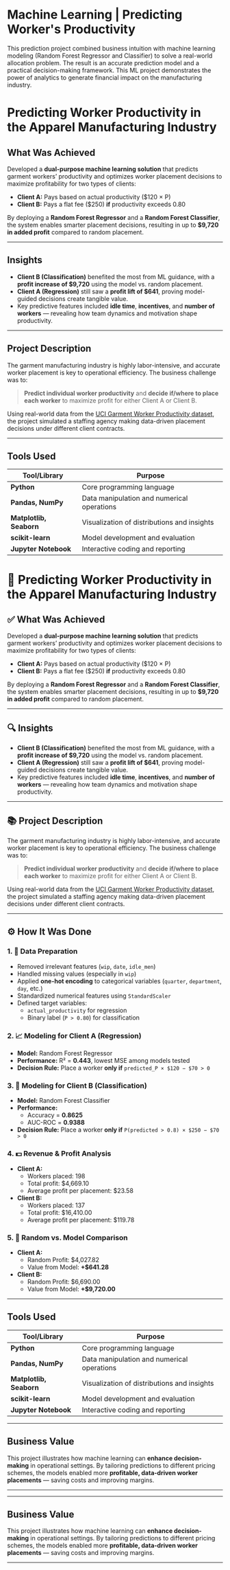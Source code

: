 # Machine Learning | Predicting Worker's Productivity

This prediction project combined business intuition with machine learning modeling (Random Forest Regressor and Classifier) to solve a real-world allocation problem. The result is an accurate prediction model and a practical decision-making framework. This ML project demonstrates the power of analytics to generate financial impact on the manufacturing industry.

# Predicting Worker Productivity in the Apparel Manufacturing Industry

## What Was Achieved

Developed a **dual-purpose machine learning solution** that predicts garment workers’ productivity and optimizes worker placement decisions to maximize profitability for two types of clients:

- **Client A:** Pays based on actual productivity ($120 × P)
- **Client B:** Pays a flat fee ($250) **if** productivity exceeds 0.80

By deploying a **Random Forest Regressor** and a **Random Forest Classifier**, the system enables smarter placement decisions, resulting in up to **$9,720 in added profit** compared to random placement.

---

## Insights

- **Client B (Classification)** benefited the most from ML guidance, with a **profit increase of $9,720** using the model vs. random placement.
- **Client A (Regression)** still saw a **profit lift of $641**, proving model-guided decisions create tangible value.
- Key predictive features included **idle time**, **incentives**, and **number of workers** — revealing how team dynamics and motivation shape productivity.

---

## Project Description

The garment manufacturing industry is highly labor-intensive, and accurate worker placement is key to operational efficiency. The business challenge was to:

> **Predict individual worker productivity** and **decide if/where to place each worker** to maximize profit for either Client A or Client B.

Using real-world data from the [UCI Garment Worker Productivity dataset](https://archive.ics.uci.edu/dataset/597/productivity+prediction+of+garment+employees), the project simulated a staffing agency making data-driven placement decisions under different client contracts.


---

## Tools Used

| Tool/Library           | Purpose                                      |
|------------------------|----------------------------------------------|
| **Python**             | Core programming language                    |
| **Pandas, NumPy**      | Data manipulation and numerical operations   |
| **Matplotlib, Seaborn**| Visualization of distributions and insights  |
| **scikit-learn**       | Model development and evaluation             |
| **Jupyter Notebook**   | Interactive coding and reporting             |

# 🧵 Predicting Worker Productivity in the Apparel Manufacturing Industry

## ✅ What Was Achieved

Developed a **dual-purpose machine learning solution** that predicts garment workers’ productivity and optimizes worker placement decisions to maximize profitability for two types of clients:

- **Client A:** Pays based on actual productivity ($120 × P)
- **Client B:** Pays a flat fee ($250) **if** productivity exceeds 0.80

By deploying a **Random Forest Regressor** and a **Random Forest Classifier**, the system enables smarter placement decisions, resulting in up to **$9,720 in added profit** compared to random placement.

---

## 🔍 Insights

- **Client B (Classification)** benefited the most from ML guidance, with a **profit increase of $9,720** using the model vs. random placement.
- **Client A (Regression)** still saw a **profit lift of $641**, proving model-guided decisions create tangible value.
- Key predictive features included **idle time**, **incentives**, and **number of workers** — revealing how team dynamics and motivation shape productivity.

---

## 📚 Project Description

The garment manufacturing industry is highly labor-intensive, and accurate worker placement is key to operational efficiency. The business challenge was to:

> **Predict individual worker productivity** and **decide if/where to place each worker** to maximize profit for either Client A or Client B.

Using real-world data from the [UCI Garment Worker Productivity dataset](https://archive.ics.uci.edu/dataset/597/productivity+prediction+of+garment+employees), the project simulated a staffing agency making data-driven placement decisions under different client contracts.

---

## ⚙️ How It Was Done

### 1. 🔧 Data Preparation
- Removed irrelevant features (`wip`, `date`, `idle_men`)
- Handled missing values (especially in `wip`)
- Applied **one-hot encoding** to categorical variables (`quarter`, `department`, `day`, etc.)
- Standardized numerical features using `StandardScaler`
- Defined target variables:
  - `actual_productivity` for regression
  - Binary label (`P > 0.80`) for classification

### 2. 📈 Modeling for Client A (Regression)
- **Model:** Random Forest Regressor
- **Performance:** R² = **0.443**, lowest MSE among models tested
- **Decision Rule:** Place a worker **only if** `predicted_P × $120 − $70 > 0`

### 3. 🧠 Modeling for Client B (Classification)
- **Model:** Random Forest Classifier
- **Performance:**
  - Accuracy = **0.8625**
  - AUC-ROC = **0.9388**
- **Decision Rule:** Place a worker **only if** `P(predicted > 0.8) × $250 − $70 > 0`

### 4. 💵 Revenue & Profit Analysis
- **Client A:**
  - Workers placed: 198
  - Total profit: $4,669.10
  - Average profit per placement: $23.58
- **Client B:**
  - Workers placed: 137
  - Total profit: $16,410.00
  - Average profit per placement: $119.78

### 5. 🔁 Random vs. Model Comparison
- **Client A:**
  - Random Profit: $4,027.82
  - Value from Model: **+$641.28**
- **Client B:**
  - Random Profit: $6,690.00
  - Value from Model: **+$9,720.00**

---

## Tools Used

| Tool/Library           | Purpose                                      |
|------------------------|----------------------------------------------|
| **Python**             | Core programming language                    |
| **Pandas, NumPy**      | Data manipulation and numerical operations   |
| **Matplotlib, Seaborn**| Visualization of distributions and insights  |
| **scikit-learn**       | Model development and evaluation             |
| **Jupyter Notebook**   | Interactive coding and reporting             |

---

## Business Value

This project illustrates how machine learning can **enhance decision-making** in operational settings. By tailoring predictions to different pricing schemes, the models enabled more **profitable, data-driven worker placements** — saving costs and improving margins.

---
---

## Business Value

This project illustrates how machine learning can **enhance decision-making** in operational settings. By tailoring predictions to different pricing schemes, the models enabled more **profitable, data-driven worker placements** — saving costs and improving margins.

---

